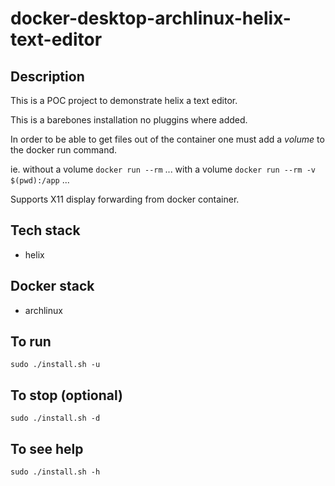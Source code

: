 # docker-desktop-archlinux-helix-text-editor

## Description
This is a POC project to demonstrate helix a text editor.

This is a barebones installation no pluggins where added.

In order to be able to get files out of the container one must add a *volume* to the docker run command.

ie.
without a volume
`docker run --rm` ...
with a volume
`docker run --rm -v $(pwd):/app` ...

Supports X11 display forwarding from docker container.

## Tech stack
- helix

## Docker stack
- archlinux

## To run
`sudo ./install.sh -u`

## To stop (optional)
`sudo ./install.sh -d`

## To see help
`sudo ./install.sh -h`